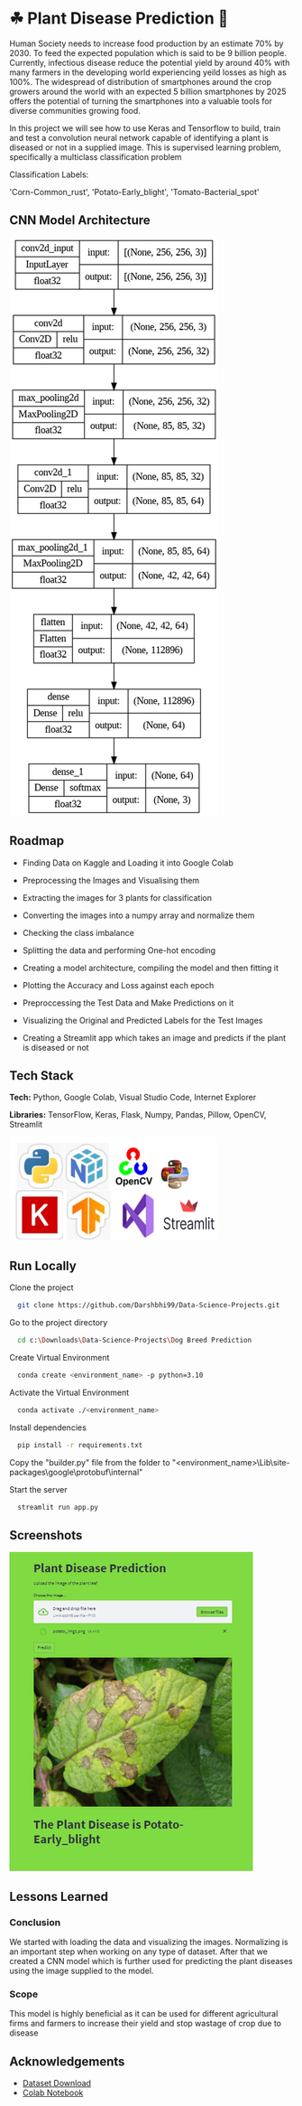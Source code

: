 
# ☘ Plant Disease Prediction 🦟

Human Society needs to increase food production by an estimate 70% by 2030. 
To feed the expected population which is said to be 9 billion people. Currently, 
infectious disease reduce the potential yield by around 40% with many farmers in
the developing world experiencing yeild losses as high as 100%. The widespread of 
distribution of smartphones around the crop growers around the world with an expected 
5 billion smartphones by 2025 offers the potential of turning the smartphones into a
valuable tools for diverse communities growing food.
   
In this project we will see how to use Keras and Tensorflow to build, train and test a convolution neural 
network capable of identifying a plant is diseased or not in a supplied image. This is supervised learning problem, 
specifically a multiclass classification problem

Classification Labels:

'Corn-Common_rust', 'Potato-Early_blight', 'Tomato-Bacterial_spot'

## CNN Model Architecture

![Model](https://github.com/Darshbhi99/Data-Science-Projects/blob/main/Plant%20Disease%20Prediction/static/model.png?raw=true)

## Roadmap

- Finding Data on Kaggle and Loading it into Google 
  Colab

- Preprocessing the Images and Visualising them

- Extracting the images for 3 plants for 
  classification

- Converting the images into a numpy array and 
  normalize them 

- Checking the class imbalance

- Splitting the data and performing One-hot encoding

- Creating a model architecture, compiling the model 
  and then fitting it

- Plotting the Accuracy and Loss against each epoch

- Preproccessing the Test Data and Make Predictions 
  on it

- Visualizing the Original and Predicted Labels for 
  the Test Images  

- Creating a Streamlit app which takes an image and 
  predicts if the plant is diseased or not 


## Tech Stack

**Tech:** Python, Google Colab, Visual Studio Code, 
          Internet Explorer

**Libraries:** TensorFlow, Keras, Flask, Numpy, Pandas,
               Pillow, OpenCV, Streamlit


![Logo](https://github.com/Darshbhi99/Data-Science-Projects/blob/main/Dog%20Breed%20Prediction/logo.png?raw=true)


## Run Locally

Clone the project

```bash
  git clone https://github.com/Darshbhi99/Data-Science-Projects.git
```

Go to the project directory

```bash
  cd c:\Downloads\Data-Science-Projects\Dog Breed Prediction
```

Create Virtual Environment

```bash
  conda create <environment_name> -p python=3.10
```

Activate the Virtual Environment

```bash
  conda activate ./<environment_name>
```

Install dependencies

```bash
  pip install -r requirements.txt
```

Copy the "builder.py" file from the folder to "<environment_name>\Lib\site-packages\google\protobuf\internal"

Start the server

```bash
  streamlit run app.py
```


## Screenshots

![App Screenshot](https://github.com/Darshbhi99/Data-Science-Projects/blob/main/Plant%20Disease%20Prediction/static/app.png?raw=true)


## Lessons Learned

### Conclusion
We started with loading the data and visualizing the images.
Normalizing is an important step when working on any type of 
dataset. After that we created a CNN model which is further 
used for predicting the plant diseases using the image supplied
to the model.

### Scope
This model is highly beneficial as it can be used for different
agricultural firms and farmers to increase their yield and stop 
wastage of crop due to disease

## Acknowledgements

 - [Dataset Download](https://www.kaggle.com/datasets/vipoooool/new-plant-diseases-dataset)
 - [Colab Notebook](https://drive.google.com/drive/folders/1Uo0o8cZfOHw8SX6kH2i_qrio5L1byxVp?usp=sharing)

